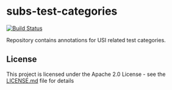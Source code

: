 # subs-test-categories

[![Build Status](https://travis-ci.org/EMBL-EBI-SUBS/subs-test-categories.svg?branch=master)]([https://travis-ci.org/EMBL-EBI-SUBS/]subs-test-categories)

Repository contains annotations for USI related test categories.

## License
This project is licensed under the Apache 2.0 License - see the [LICENSE.md](LICENSE.md) file for details
